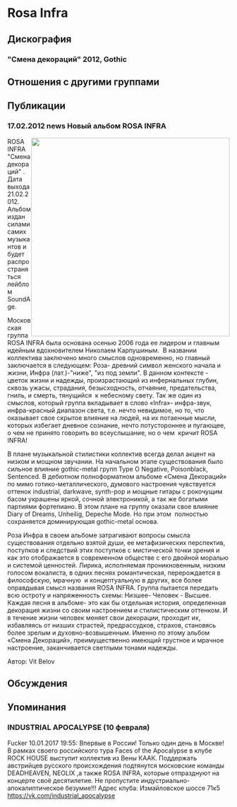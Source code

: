 # Rosa Infra



## Дискография

### "Смена декораций" 2012, Gothic




## Отношения с другими группами


## Публикации

### 17.02.2012 news Новый альбом ROSA INFRA

<P><SPAN class=tit1><IMG height=450 alt="" hspace=0 src="/images/news_rus/2012.02/23083.jpg" width=450 align=right border=0>ROSA INFRA "Смена декораций" . Дата выхода 21.02.2012. Альбом издан силами самих музыкантов и будет распространяться лейблом SoundAge.</SPAN></P>
<P>Московская группа ROSA INFRA была основана осенью 2006 года ее лидером и главным идейным вдохновителем Николаем Карпушиным.&nbsp; В названии коллектива заключено много смыслов одновременно, но главный заключается в следующем: Роза- древний символ женского начала и жизни, Инфра (лат.)-"ниже", "из под земли". В данном контексте - цветок жизни и надежды, произрастающий из инфернальных глубин, сквозь ужасы, страдания, безысходность, отчаяние, предательства, гниль, и смерть, тянущийся&nbsp; к небесному свету. Так же один из смыслов, который группа вкладывает в слово «Infra»- инфра-звук, инфра-красный диапазон света, т.е. нечто невидимое, но то, что оказывает свое скрытое влияние на людей, на их потаенные мысли, которых избегает дневное сознание, нечто потустороннее и пугающее, о чем не принято говорить во всеуслышание, но о чем&nbsp; кричит ROSA INFRA!</P>
<P>В плане музыкальной стилистики коллектив всегда делал акцент на низком и мощном звучании. На начальном этапе существования было сильное влияние gothic-metal групп Type O Negative, Poisonblack, Sentenced. В дебютном полноформатном альбоме «Смена Декораций» по мимо готико-металлического, думового настроения чувствуется оттенок industrial, darkwave, synth-pop и мощные гитары с рокочущим басом украшены яркой, сочной электроникой, а так же богатыми партиями фортепиано. В этом плане на группу оказали свое влияние Diary of Dreams, Unheilig, Depeche Mode. Но при этом&nbsp; полностью сохраняется доминирующая gothic-metal основа.</P>
<P>Роза Инфра в своем альбоме затрагивают вопросы смысла существования отдельно взятой души, ее метафизических перспектив, поступков и следствий этих поступков с мистической точки зрения и как это отображается в современном обществе с его двойной моралью и системой ценностей. Лирика, исполняемая проникновенным, низким голосом вокалиста, в одних песнях романтическая, перерождается в философскую, мрачную&nbsp; и концептуальную в других, все более оправдывая смысл названия ROSA INFRA. Группа пытается передать всю остроту и напряженность схемы: Низшее- Человек - Высшее. Каждая песня в альбоме- это как бы отдельная история, определенная декорация жизни со своим настроением и стилистическим оттенком. И в течение жизни человек меняет свои декорации, проходит их, избавляясь от низших страстей, предрассудков, страхов, становясь более зрелым и духовно-возвышенным. Именно по этому альбом «Смена Декораций», преимущественно имеющий грустное и мрачное настроение, заканчивается светлыми тонами надежды.</P>
Автор: Vit Belov


## Обсуждения


## Упоминания

### INDUSTRIAL APOCALYPSE (10 февраля)

Fucker 10.01.2017 19:55:
Впервые в России! Только один день в Москве! В рамках своего российского тура Faces of the Apocalypse в клубе ROCK HOUSE выступит коллектив из Вены КААК. Поддержать австрийцев русского происхождения подтянутся московские команды DEADHEAVEN, NEOLIX ,а также ROSA INFRA, которые отпразднуют на концерте своё десятилетие. Не пропустите индустриально- апокалиптическое безумие!!! Адрес клуба: Измайловское шоссе 71к5 https://vk.com/industrial_apocalypse

